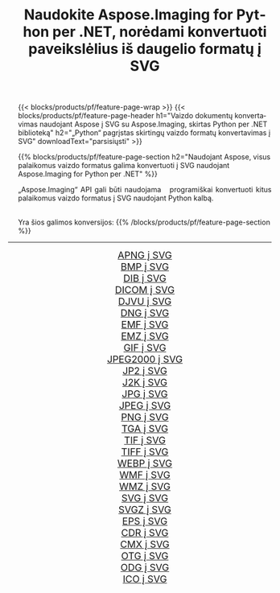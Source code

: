 ﻿---
title: Naudokite Aspose.Imaging for Python per .NET, norėdami konvertuoti paveikslėlius iš daugelio formatų į SVG 
weight: 3920
url: /lt/python-net/conversion/to/svg/ 
lang: lt
langdirlevel: 2
locales: zh-hans,ja,it,ru,de,es,fr,nl,id,lt,pl,pt,vi,tr,ko,zh-hant,ar,hi,th,sv,cs,uk,he
description: Galite naudoti Aspose.Imaging for Python per .NET biblioteką, norėdami konvertuoti iš įvairių formatų į SVG
---

{{< blocks/products/pf/feature-page-wrap >}}
{{< blocks/products/pf/feature-page-header h1="Vaizdo dokumentų konvertavimas naudojant Aspose į SVG su Aspose.Imaging, skirtas Python per .NET biblioteką" h2="„Python“ pagrįstas skirtingų vaizdo formatų konvertavimas į SVG" downloadText="parsisiųsti" >}}


{{% blocks/products/pf/feature-page-section  h2="Naudojant Aspose, visus palaikomus vaizdo formatus galima konvertuoti į SVG naudojant Aspose.Imaging for Python per .NET" %}}
<p align=justify>„Aspose.Imaging“ API gali būti naudojama   programiškai konvertuoti kitus palaikomus vaizdo formatus į SVG naudojant Python kalbą.</p>
<br/>
Yra šios galimos konversijos:
{{% /blocks/products/pf/feature-page-section %}}
<div class="container-fluid productfamilypage bg-gray">
    <div class="convertypes bg-gray agp-content section">
        <div class="container">
		<hr style="margin-left:-20px;"/>
		<div class="row other-converters" style="gap: 10px;font-size: 19px;text-align:center;">
		    <div class='col-md-2 other-converter remove-lp remove-rp'><a href="/imaging/lt/python-net/conversion/apng-to-svg/" style="padding:15px;">APNG į SVG</a></div>
<div class='col-md-2 other-converter remove-lp remove-rp'><a href="/imaging/lt/python-net/conversion/bmp-to-svg/" style="padding:15px;">BMP į SVG</a></div>
<div class='col-md-2 other-converter remove-lp remove-rp'><a href="/imaging/lt/python-net/conversion/dib-to-svg/" style="padding:15px;">DIB į SVG</a></div>
<div class='col-md-2 other-converter remove-lp remove-rp'><a href="/imaging/lt/python-net/conversion/dicom-to-svg/" style="padding:15px;">DICOM į SVG</a></div>
<div class='col-md-2 other-converter remove-lp remove-rp'><a href="/imaging/lt/python-net/conversion/djvu-to-svg/" style="padding:15px;">DJVU į SVG</a></div>
<div class='col-md-2 other-converter remove-lp remove-rp'><a href="/imaging/lt/python-net/conversion/dng-to-svg/" style="padding:15px;">DNG į SVG</a></div>
<div class='col-md-2 other-converter remove-lp remove-rp'><a href="/imaging/lt/python-net/conversion/emf-to-svg/" style="padding:15px;">EMF į SVG</a></div>
<div class='col-md-2 other-converter remove-lp remove-rp'><a href="/imaging/lt/python-net/conversion/emz-to-svg/" style="padding:15px;">EMZ į SVG</a></div>
<div class='col-md-2 other-converter remove-lp remove-rp'><a href="/imaging/lt/python-net/conversion/gif-to-svg/" style="padding:15px;">GIF į SVG</a></div>
<div class='col-md-2 other-converter remove-lp remove-rp'><a href="/imaging/lt/python-net/conversion/jpeg2000-to-svg/" style="padding:15px;">JPEG2000 į SVG</a></div>
<div class='col-md-2 other-converter remove-lp remove-rp'><a href="/imaging/lt/python-net/conversion/jp2-to-svg/" style="padding:15px;">JP2 į SVG</a></div>
<div class='col-md-2 other-converter remove-lp remove-rp'><a href="/imaging/lt/python-net/conversion/j2k-to-svg/" style="padding:15px;">J2K į SVG</a></div>
<div class='col-md-2 other-converter remove-lp remove-rp'><a href="/imaging/lt/python-net/conversion/jpg-to-svg/" style="padding:15px;">JPG į SVG</a></div>
<div class='col-md-2 other-converter remove-lp remove-rp'><a href="/imaging/lt/python-net/conversion/jpeg-to-svg/" style="padding:15px;">JPEG į SVG</a></div>
<div class='col-md-2 other-converter remove-lp remove-rp'><a href="/imaging/lt/python-net/conversion/png-to-svg/" style="padding:15px;">PNG į SVG</a></div>
<div class='col-md-2 other-converter remove-lp remove-rp'><a href="/imaging/lt/python-net/conversion/tga-to-svg/" style="padding:15px;">TGA į SVG</a></div>
<div class='col-md-2 other-converter remove-lp remove-rp'><a href="/imaging/lt/python-net/conversion/tif-to-svg/" style="padding:15px;">TIF į SVG</a></div>
<div class='col-md-2 other-converter remove-lp remove-rp'><a href="/imaging/lt/python-net/conversion/tiff-to-svg/" style="padding:15px;">TIFF į SVG</a></div>
<div class='col-md-2 other-converter remove-lp remove-rp'><a href="/imaging/lt/python-net/conversion/webp-to-svg/" style="padding:15px;">WEBP į SVG</a></div>
<div class='col-md-2 other-converter remove-lp remove-rp'><a href="/imaging/lt/python-net/conversion/wmf-to-svg/" style="padding:15px;">WMF į SVG</a></div>
<div class='col-md-2 other-converter remove-lp remove-rp'><a href="/imaging/lt/python-net/conversion/wmz-to-svg/" style="padding:15px;">WMZ į SVG</a></div>
<div class='col-md-2 other-converter remove-lp remove-rp'><a href="/imaging/lt/python-net/conversion/svg-to-svg/" style="padding:15px;">SVG į SVG</a></div>
<div class='col-md-2 other-converter remove-lp remove-rp'><a href="/imaging/lt/python-net/conversion/svgz-to-svg/" style="padding:15px;">SVGZ į SVG</a></div>
<div class='col-md-2 other-converter remove-lp remove-rp'><a href="/imaging/lt/python-net/conversion/eps-to-svg/" style="padding:15px;">EPS į SVG</a></div>
<div class='col-md-2 other-converter remove-lp remove-rp'><a href="/imaging/lt/python-net/conversion/cdr-to-svg/" style="padding:15px;">CDR į SVG</a></div>
<div class='col-md-2 other-converter remove-lp remove-rp'><a href="/imaging/lt/python-net/conversion/cmx-to-svg/" style="padding:15px;">CMX į SVG</a></div>
<div class='col-md-2 other-converter remove-lp remove-rp'><a href="/imaging/lt/python-net/conversion/otg-to-svg/" style="padding:15px;">OTG į SVG</a></div>
<div class='col-md-2 other-converter remove-lp remove-rp'><a href="/imaging/lt/python-net/conversion/odg-to-svg/" style="padding:15px;">ODG į SVG</a></div>
<div class='col-md-2 other-converter remove-lp remove-rp'><a href="/imaging/lt/python-net/conversion/ico-to-svg/" style="padding:15px;">ICO į SVG</a></div>
                </div>
        </div>
    </div>
</div>
<br/>

